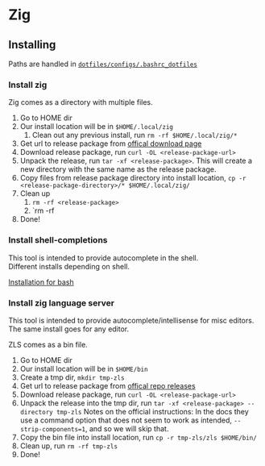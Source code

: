 # Zig


## Installing

Paths are handled in [`dotfiles/configs/.bashrc_dotfiles`](./configs/.bashrc_dotfiles)


### Install zig  

Zig comes as a directory with multiple files.

1. Go to HOME dir
1. Our install location will be in `$HOME/.local/zig`
   1. Clean out any previous install, run `rm -rf $HOME/.local/zig/*`
1. Get url to release package from [offical download page](https://ziglang.org/download/)
1. Download release package, run `curl -OL <release-package-url>`
1. Unpack the release, run `tar -xf <release-package>`. This will create a new directory with the same name as the release package.
1. Copy files from release package directory into install location, `cp -r <release-package-directory>/* $HOME/.local/zig/`
1. Clean up
   1. `rm -rf <release-package>`
   2. `rm -rf <release-package-dir>
1. Done!


### Install shell-completions

This tool is intended to provide autocomplete in the shell.  
Different installs depending on shell.

[Installation for bash](https://github.com/ziglang/shell-completions?tab=readme-ov-file#installation-for-bash)


### Install zig language server

This tool is intended to provide autocomplete/intellisense for misc editors.  
The same install goes for any editor.

ZLS comes as a bin file.

1. Go to HOME dir
1. Our install location will be in `$HOME/bin`
1. Create a tmp dir, `mkdir tmp-zls`
1. Get url to release package from [offical repo releases](https://github.com/zigtools/zls/releases)
1. Download release package, run `curl -OL <release-package-url>`
1. Unpack the release into the tmp dir, run `tar -xf <release-package> --directory tmp-zls`
   Notes on the official instructions: In the docs they use a command option that does not seem to work as intended, `--strip-components=1`, and so we will skip that.
1. Copy the bin file into install location, run `cp -r tmp-zls/zls $HOME/bin/`
1. Clean up, run `rm -rf tmp-zls`
1. Done!
